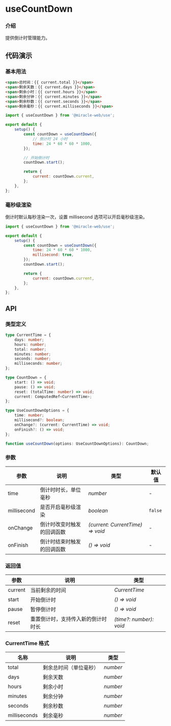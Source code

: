 # useCountDown

### 介绍

提供倒计时管理能力。

## 代码演示

### 基本用法

```html
<span>总时间：{{ current.total }}</span>
<span>剩余天数：{{ current.days }}</span>
<span>剩余小时：{{ current.hours }}</span>
<span>剩余分钟：{{ current.minutes }}</span>
<span>剩余秒数：{{ current.seconds }}</span>
<span>剩余毫秒：{{ current.milliseconds }}</span>
```

```js
import { useCountDown } from '@miracle-web/use';

export default {
    setup() {
        const countDown = useCountDown({
            // 倒计时 24 小时
            time: 24 * 60 * 60 * 1000,
        });

        // 开始倒计时
        countDown.start();

        return {
            current: countDown.current,
        };
    },
};
```

### 毫秒级渲染

倒计时默认每秒渲染一次，设置 millisecond 选项可以开启毫秒级渲染。

```js
import { useCountDown } from '@miracle-web/use';

export default {
    setup() {
        const countDown = useCountDown({
            time: 24 * 60 * 60 * 1000,
            millisecond: true,
        });
        countDown.start();

        return {
            current: countDown.current,
        };
    },
};
```

## API

### 类型定义

```ts
type CurrentTime = {
    days: number;
    hours: number;
    total: number;
    minutes: number;
    seconds: number;
    milliseconds: number;
};

type CountDown = {
    start: () => void;
    pause: () => void;
    reset: (totalTime: number) => void;
    current: ComputedRef<CurrentTime>;
};

type UseCountDownOptions = {
    time: number;
    millisecond?: boolean;
    onChange?: (current: CurrentTime) => void;
    onFinish?: () => void;
};

function useCountDown(options: UseCountDownOptions): CountDown;
```

### 参数

| 参数 | 说明 | 类型 | 默认值 |
| --- | --- | --- | --- |
| time | 倒计时时长，单位毫秒 | _number_ | - |
| millisecond | 是否开启毫秒级渲染 | _boolean_ | `false` |
| onChange | 倒计时改变时触发的回调函数 | _(current: CurrentTime) => void_ | - |
| onFinish | 倒计时结束时触发的回调函数 | _() => void_ | - |

### 返回值

| 参数    | 说明                               | 类型                    |
| ------- | ---------------------------------- | ----------------------- |
| current | 当前剩余的时间                     | _CurrentTime_           |
| start   | 开始倒计时                         | _() => void_            |
| pause   | 暂停倒计时                         | _() => void_            |
| reset   | 重置倒计时，支持传入新的倒计时时长 | _(time?: number): void_ |

### CurrentTime 格式

| 名称         | 说明                   | 类型     |
| ------------ | ---------------------- | -------- |
| total        | 剩余总时间（单位毫秒） | _number_ |
| days         | 剩余天数               | _number_ |
| hours        | 剩余小时               | _number_ |
| minutes      | 剩余分钟               | _number_ |
| seconds      | 剩余秒数               | _number_ |
| milliseconds | 剩余毫秒               | _number_ |
